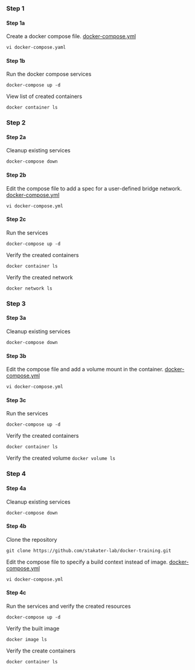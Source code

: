 ### Step 1

#### Step 1a

Create a docker compose file. [docker-compose.yml](step1a/docker-compose.yml)

`vi docker-compose.yaml`

#### Step 1b

Run the docker compose services

`docker-compose up -d`

View list of created containers

`docker container ls`

### Step 2

#### Step 2a

Cleanup existing services

`docker-compose down`

#### Step 2b

Edit the compose file to add a spec for a user-defined bridge network. [docker-compose.yml](step2b/docker-compose.yml)

`vi docker-compose.yml`

#### Step 2c

Run the services

`docker-compose up -d`

Verify the created containers

`docker container ls`

Verify the created network

`docker network ls`

### Step 3

#### Step 3a

Cleanup existing services

`docker-compose down`

#### Step 3b

Edit the compose file and add a volume mount in the container. [docker-compose.yml](step3b/docker-compose.yml)

`vi docker-compose.yml`

#### Step 3c

Run the services

`docker-compose up -d`

Verify the created containers

`docker container ls`

Verify the created volume
`docker volume ls`

### Step 4

#### Step 4a

Cleanup existing services

`docker-compose down`

#### Step 4b

Clone the repository

`git clone https://github.com/stakater-lab/docker-training.git`

Edit the compose file to specify a build context instead of image. [docker-compose.yml](step4b/docker-compose.yml)

`vi docker-compose.yml`

#### Step 4c

Run the services and verify the created resources

`docker-compose up -d`

Verify the built image

`docker image ls`

Verify the create containers

`docker container ls`

